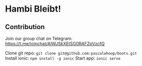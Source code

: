 # Hambi Bleibt!

## Contribution

Join our group chat on Telegram: https://t.me/joinchat/AIWJSkXEtSG0RAFZpVzcfQ  

Clone git repo: `git clone git@github.com:pascalwhoop/boots.git`  
Install ionic: `npm install -g ionic`
Start app: `ionic serve`
